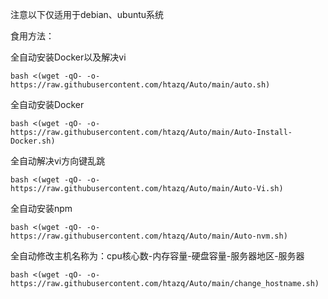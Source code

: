 

注意以下仅适用于debian、ubuntu系统

食用方法：     

全自动安装Docker以及解决vi
```
bash <(wget -qO- -o- https://raw.githubusercontent.com/htazq/Auto/main/auto.sh)
```

全自动安装Docker
```
bash <(wget -qO- -o- https://raw.githubusercontent.com/htazq/Auto/main/Auto-Install-Docker.sh)
```
全自动解决vi方向键乱跳
```
bash <(wget -qO- -o- https://raw.githubusercontent.com/htazq/Auto/main/Auto-Vi.sh)
```
全自动安装npm
```
bash <(wget -qO- -o- https://raw.githubusercontent.com/htazq/Auto/main/Auto-nvm.sh)
```
全自动修改主机名称为：cpu核心数-内存容量-硬盘容量-服务器地区-服务器 
```
bash <(wget -qO- -o- https://raw.githubusercontent.com/htazq/Auto/main/change_hostname.sh)
```
